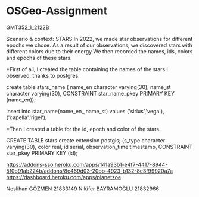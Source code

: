 # OSGeo-Assignment

GMT352_1_2122B 

Scenario & context: STARS
In 2022, we made star observations for different epochs we chose. As a result of our observations, we discovered stars with different colors due to their energy.We then recorded the names, ids, colors and epochs of these stars.


*First of all, I created the table containing the names of the stars I observed, thanks to postgres.

create table stars_name
( name_en character varying(30),
  name_st character varying(30),
  CONSTRAINT star_name_pkey PRIMARY KEY (name_en));
  
 insert into star_name(name_en_,name_st) values
('sirius','vega'),
('capella','rigel');


*Then I created a table for the id, epoch and color of the stars.

CREATE TABLE stars
create extension postgis;
(s_type character varying(30),
 color real,
 id serial,
 observation_time timestamp,
 CONSTRAINT star_pkey PRIMARY KEY (id);
 
 
 https://addons-sso.heroku.com/apps/141a93b1-e4f7-4417-8944-5f0b91ab224b/addons/8c469d03-20bb-4923-b132-8e3f99920a7a
 https://dashboard.heroku.com/apps/planetzoe
 
 Neslihan GÖZMEN 21833149
 Nilüfer BAYRAMOĞLU 21832966
 
 
 
 
